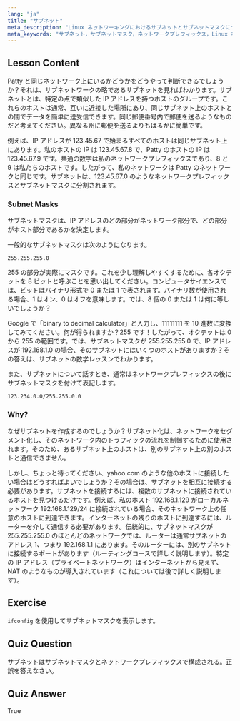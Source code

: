 ```yaml
---
lang: "ja"
title: "サブネット"
meta_description: "Linux ネットワーキングにおけるサブネットとサブネットマスクについて学びます。ネットワークプレフィックスと、サブネットがトラフィックをどのようにセグメント化するかを理解します。この初心者向けのガイドで始めましょう！"
meta_keywords: "サブネット，サブネットマスク，ネットワークプレフィックス，Linux ネットワーキング，IP アドレス，初心者，チュートリアル，ifconfig"
---
```


## Lesson Content

Patty と同じネットワーク上にいるかどうかをどうやって判断できるでしょうか？それは、サブネットワークの略であるサブネットを見ればわかります。サブネットとは、特定の点で類似した IP アドレスを持つホストのグループです。これらのホストは通常、互いに近接した場所にあり、同じサブネット上のホストとの間でデータを簡単に送受信できます。同じ郵便番号内で郵便を送るようなものだと考えてください。異なる州に郵便を送るよりもはるかに簡単です。

例えば、IP アドレスが 123.45.67 で始まるすべてのホストは同じサブネット上にあります。私のホストの IP は 123.45.67.8 で、Patty のホストの IP は 123.45.67.9 です。共通の数字は私のネットワークプレフィックスであり、8 と 9 は私たちのホストです。したがって、私のネットワークは Patty のネットワークと同じです。サブネットは、123.45.67.0 のようなネットワークプレフィックスとサブネットマスクに分割されます。

### Subnet Masks

サブネットマスクは、IP アドレスのどの部分がネットワーク部分で、どの部分がホスト部分であるかを決定します。

一般的なサブネットマスクは次のようになります。

```plaintext
255.255.255.0
```

255 の部分が実際にマスクです。これを少し理解しやすくするために、各オクテットを 8 ビットと呼ぶことを思い出してください。コンピュータサイエンスでは、ビットはバイナリ形式で 0 または 1 で表されます。バイナリ数が使用される場合、1 はオン、0 はオフを意味します。では、8 個の 0 または 1 は何に等しいでしょうか？

Google で「binary to decimal calculator」と入力し、11111111 を 10 進数に変換してみてください。何が得られますか？255 です！したがって、オクテットは 0 から 255 の範囲です。では、サブネットマスクが 255.255.255.0 で、IP アドレスが 192.168.1.0 の場合、そのサブネットにはいくつのホストがありますか？その答えは、サブネットの数学レッスンでわかります。

また、サブネットについて話すとき、通常はネットワークプレフィックスの後にサブネットマスクを付けて表記します。

```plaintext
123.234.0.0/255.255.0.0
```

### Why?

なぜサブネットを作成するのでしょうか？サブネット化は、ネットワークをセグメント化し、そのネットワーク内のトラフィックの流れを制御するために使用されます。そのため、あるサブネット上のホストは、別のサブネット上の別のホストと通信できません。

しかし、ちょっと待ってください、yahoo.com のような他のホストに接続したい場合はどうすればよいでしょうか？その場合は、サブネットを相互に接続する必要があります。サブネットを接続するには、複数のサブネットに接続されているホストを見つけるだけです。例えば、私のホスト 192.168.1.129 がローカルネットワーク 192.168.1.129/24 に接続されている場合、そのネットワーク上の任意のホストに到達できます。インターネットの残りのホストに到達するには、ルーターを介して通信する必要があります。伝統的に、サブネットマスクが 255.255.255.0 のほとんどのネットワークでは、ルーターは通常サブネットのアドレス 1、つまり 192.168.1.1 にあります。そのルーターには、別のサブネットに接続するポートがあります（ルーティングコースで詳しく説明します）。特定の IP アドレス（プライベートネットワーク）はインターネットから見えず、NAT のようなものが導入されています（これについては後で詳しく説明します）。

## Exercise

`ifconfig` を使用してサブネットマスクを表示します。

## Quiz Question

サブネットはサブネットマスクとネットワークプレフィックスで構成される。正誤を答えなさい。

## Quiz Answer

True
